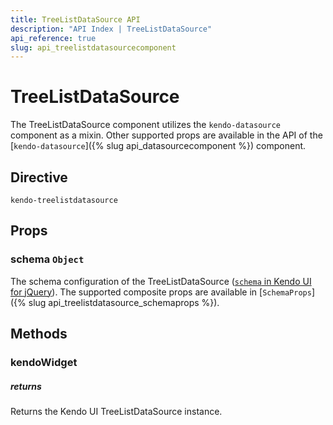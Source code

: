 ```yaml
---
title: TreeListDataSource API
description: "API Index | TreeListDataSource"
api_reference: true
slug: api_treelistdatasourcecomponent
---
```


# TreeListDataSource

The TreeListDataSource component utilizes the `kendo-datasource` component as a mixin. Other supported props are available in the API of the [`kendo-datasource`]({% slug api_datasourcecomponent %}) component.

## Directive

`kendo-treelistdatasource`

## Props

### schema `Object`

The schema configuration of the TreeListDataSource ([`schema` in Kendo UI for jQuery](https://docs.telerik.com/kendo-ui/api/javascript/data/treelistdatasource/configuration/schema)). The supported composite props are available in [`SchemaProps`]({% slug api_treelistdatasource_schemaprops %}).

## Methods

### kendoWidget

##### returns

Returns the Kendo UI TreeListDataSource instance.
